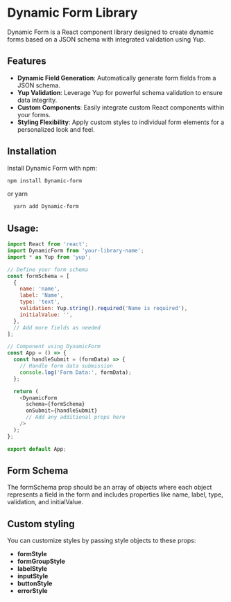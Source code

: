 
# Dynamic Form Library

Dynamic Form is a React component library designed to create dynamic forms based on a JSON schema with integrated validation using Yup.

## Features

- **Dynamic Field Generation**: Automatically generate form fields from a JSON schema.
- **Yup Validation**: Leverage Yup for powerful schema validation to ensure data integrity.
- **Custom Components**: Easily integrate custom React components within your forms.
- **Styling Flexibility**: Apply custom styles to individual form elements for a personalized look and feel.



## Installation

Install Dynamic Form with npm:

```bash
npm install Dynamic-form
```
or yarn 
```bash
  yarn add Dynamic-form
```
## Usage:

```javascript
import React from 'react';
import DynamicForm from 'your-library-name';
import * as Yup from 'yup';

// Define your form schema
const formSchema = [
  {
    name: 'name',
    label: 'Name',
    type: 'text',
    validation: Yup.string().required('Name is required'),
    initialValue: '',
  },
  // Add more fields as needed
];

// Component using DynamicForm
const App = () => {
  const handleSubmit = (formData) => {
    // Handle form data submission
    console.log('Form Data:', formData);
  };

  return (
    <DynamicForm
      schema={formSchema}
      onSubmit={handleSubmit}
      // Add any additional props here
    />
  );
};

export default App;
```


## Form Schema
The formSchema prop should be an array of objects where each object represents a field in the form and includes properties like name, label, type, validation, and initialValue.

## Custom styling

You can customize styles by passing style objects to these props:

* **formStyle**
* **formGroupStyle**
* **labelStyle**
* **inputStyle**
* **buttonStyle**
* **errorStyle**